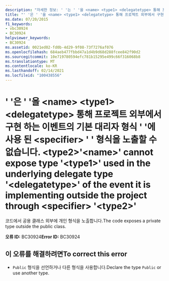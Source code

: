 ```yaml
---
description: "자세한 정보: ' '는 ' '을 <name> <type1> <delegatetype> 통해 프로젝트 외부에서 구현 하는 이벤트의 내부 대리자 형식 ' '에 사용 된 <specifier> ' ' 형식을 노출할 수 없습니다. <type2>"
title: "' '은 ' '을 <name> <type1> <delegatetype> 통해 프로젝트 외부에서 구현 하는 이벤트의 기본 대리자 형식 ' '에 사용 된 <specifier> ' ' 형식을 노출할 수 없습니다. <type2>"
ms.date: 07/20/2015
f1_keywords:
- vbc30924
- BC30924
helpviewer_keywords:
- BC30924
ms.assetid: 0021ed02-fd0b-4d29-9f08-73f7276af076
ms.openlocfilehash: 684aeb477fbbd47a1d4b9d68d288fcee842f90d2
ms.sourcegitcommit: 10e719780594efc781b15295e499c66f316068b8
ms.translationtype: MT
ms.contentlocale: ko-KR
ms.lasthandoff: 02/14/2021
ms.locfileid: "100438556"
---
```

# <a name="name-cannot-expose-type-type1-used-in-the-underlying-delegate-type-delegatetype-of-the-event-it-is-implementing-outside-the-project-through-specifier-type2"></a><span data-ttu-id="024e7-103">' '은 ' '을 \<name> \<type1> \<delegatetype> 통해 프로젝트 외부에서 구현 하는 이벤트의 기본 대리자 형식 ' '에 사용 된 \<specifier> ' ' 형식을 노출할 수 없습니다. \<type2></span><span class="sxs-lookup"><span data-stu-id="024e7-103">'\<name>' cannot expose type '\<type1>' used in the underlying delegate type '\<delegatetype>' of the event it is implementing outside the project through \<specifier> '\<type2>'</span></span>

<span data-ttu-id="024e7-104">코드에서 공용 클래스 외부에 개인 형식을 노출합니다.</span><span class="sxs-lookup"><span data-stu-id="024e7-104">The code exposes a private type outside the public class.</span></span>  
  
 <span data-ttu-id="024e7-105">**오류 ID:** BC30924</span><span class="sxs-lookup"><span data-stu-id="024e7-105">**Error ID:** BC30924</span></span>  
  
## <a name="to-correct-this-error"></a><span data-ttu-id="024e7-106">이 오류를 해결하려면</span><span class="sxs-lookup"><span data-stu-id="024e7-106">To correct this error</span></span>  
  
- <span data-ttu-id="024e7-107">`Public` 형식을 선언하거나 다른 형식을 사용합니다.</span><span class="sxs-lookup"><span data-stu-id="024e7-107">Declare the type `Public` or use another type.</span></span>
